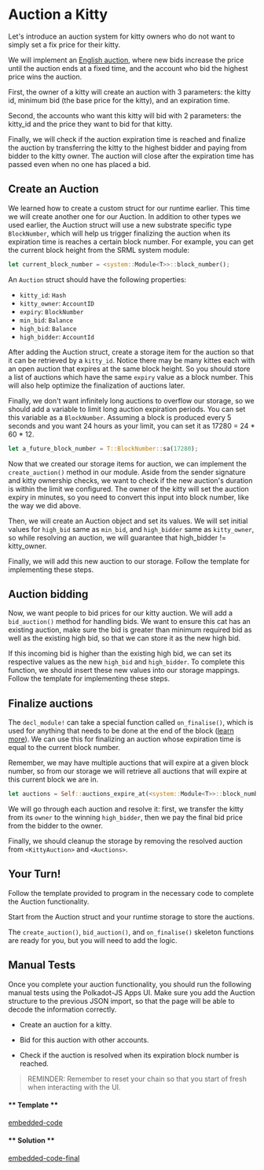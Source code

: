 Auction a Kitty
===

Let's introduce an auction system for kitty owners who do not want to simply set a fix price for their kitty.

We will implement an [English auction](https://en.wikipedia.org/wiki/Auction#Types), where new bids increase the price until the auction ends at a fixed time, and the account who bid the highest price wins the auction.

First, the owner of a kitty will create an auction with 3 parameters: the kitty id, minimum bid (the base price for the kitty), and an expiration time.

Second, the accounts who want this kitty will bid with 2 parameters: the kitty_id and the price they want to bid for that kitty.

Finally, we will check if the auction expiration time is reached and finalize the auction by transferring the kitty to the highest bidder and paying from bidder to the kitty owner. The auction will close after the expiration time has passed even when no one has placed a bid.

## Create an Auction

We learned how to create a custom struct for our runtime earlier. This time we will create another one for our Auction. In addition to other types we used earlier, the Auction struct will use a new substrate specific type `BlockNumber`, which will help us trigger finalizing the auction when its expiration time is reaches a certain block number. For example, you can get the current block height from the SRML system module:

```rust
let current_block_number = <system::Module<T>>::block_number();
```

An `Auction` struct should have the following properties:
- `kitty_id`: `Hash`
- `kitty_owner`: `AccountID`
- `expiry`: `BlockNumber`
- `min_bid`: `Balance`
- `high_bid`: `Balance`
- `high_bidder`: `AccountId`

After adding the Auction struct, create a storage item for the auction so that it can be retrieved by a `kitty_id`. Notice there may be many kittes each with an open auction that expires at the same block height. So you should store a list of auctions which have the same `expiry` value as a block number. This will also help optimize the finalization of auctions later.

Finally, we don't want infinitely long auctions to overflow our storage, so we should add a variable to limit long auction expiration periods. You can set this variable as a `BlockNumber`. Assuming a block is produced every 5 seconds and you want 24 hours as your limit, you can set it as 17280 = 24 * 60 * 12.

```rust
let a_future_block_number = T::BlockNumber::sa(17280);
```

Now that we created our storage items for auction, we can implement the `create_auction()` method in our module. Aside from the sender signature and kitty ownership checks, we want to check if the new auction's duration is within the limit we configured. The owner of the kitty will set the auction expiry in minutes, so you need to convert this input into block number, like the way we did above.

Then, we will create an Auction object and set its values. We will set initial values for `high_bid` same as `min_bid`, and `high_bidder` same as `kitty_owner`, so while resolving an auction, we will guarantee that high_bidder != kitty_owner.

Finally, we will add this new auction to our storage. Follow the template for implementing these steps.

## Auction bidding

Now, we want people to bid prices for our kitty auction. We will add a `bid_auction()` method for handling bids. We want to ensure this cat has an existing auction, make sure the bid is greater than minimum required bid as well as the existing high bid, so that we can store it as the new high bid.

If this incoming bid is higher than the existing high bid, we can set its respective values as the new `high_bid` and `high_bidder`. To complete this function, we should insert these new values into our storage mappings. Follow the template for implementing these steps.

## Finalize auctions

The `decl_module!` can take a special function called `on_finalise()`, which is used for anything that needs to be done at the end of the block ([learn more](https://substrate.readme.io/docs/decl_module#section-on_initialise-and-on_finalise-)). We can use this for finalizing an auction whose expiration time is equal to the current block number.

Remember, we may have multiple auctions that will expire at a given block number, so from our storage we will retrieve all auctions that will expire at this current block we are in.

```rust
let auctions = Self::auctions_expire_at(<system::Module<T>>::block_number());
```

We will go through each auction and resolve it: first, we transfer the kitty from its `owner` to the winning `high_bidder`, then we pay the final bid price from the bidder to the owner.

Finally, we should cleanup the storage by removing the resolved auction from `<KittyAuction>` and `<Auctions>`.

## Your Turn!

Follow the template provided to program in the necessary code to complete the Auction functionality.

Start from the Auction struct and your runtime storage to store the auctions.

The `create_auction()`, `bid_auction()`, and `on_finalise()` skeleton functions are ready for you, but you will need to add the logic.

## Manual Tests

Once you complete your auction functionality, you should run the following manual tests using the Polkadot-JS Apps UI. Make sure you add the Auction structure to the previous JSON import, so that the page will be able to decode the information correctly.

- Create an auction for a kitty.

- Bid for this auction with other accounts.

- Check if the auction is resolved when its expiration block number is reached.

> REMINDER: Remember to reset your chain so that you start of fresh when interacting with the UI.

<!-- tabs:start -->

#### ** Template **

[embedded-code](./assets/3.6-template.rs ':include :type=code embed-template')

#### ** Solution **

[embedded-code-final](./assets/3.6-finished-code.rs ':include :type=code embed-final')

<!-- tabs:end -->


